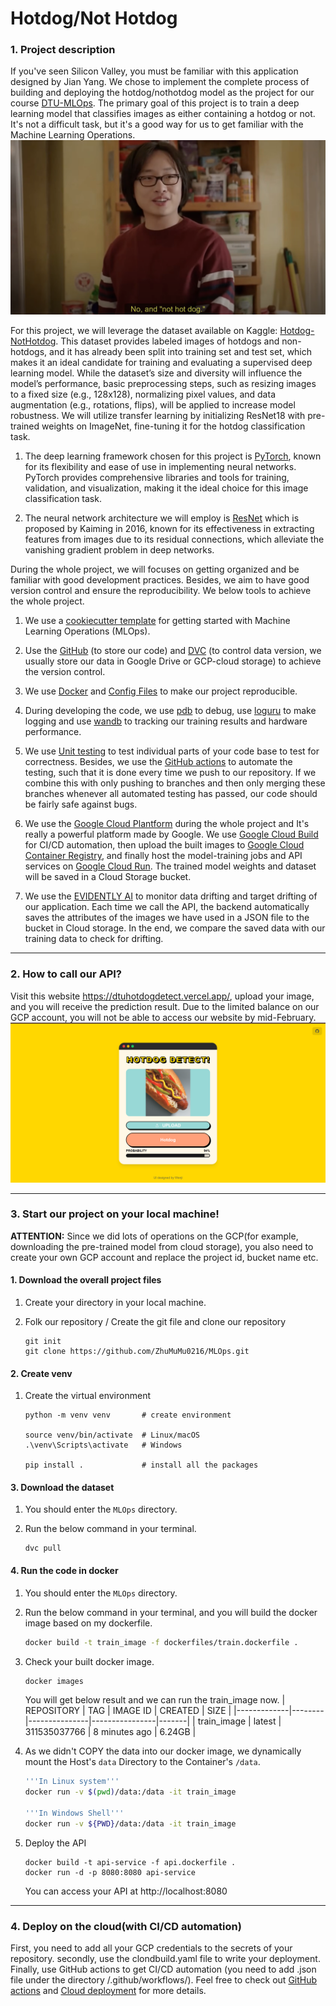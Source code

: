 # Hotdog/Not Hotdog
### 1. Project description
If you've seen Silicon Valley, you must be familiar with this application designed by Jian Yang. We chose to implement the complete process of building and deploying the hotdog/nothotdog model as the project for our course [DTU-MLOps](https://skaftenicki.github.io/dtu_mlops/#course-organization). The primary goal of this project is to train a deep learning model that classifies images as either containing a hotdog or not. It's not a difficult task, but it's a good way for us to get familiar with the Machine Learning Operations.
![alt text](docs/images/silicon_valley_image.png)

For this project, we will leverage the dataset available on Kaggle: [Hotdog-NotHotdog](https://www.kaggle.com/datasets/thedatasith/hotdog-nothotdog). This dataset provides labeled images of hotdogs and non-hotdogs, and it has already been split into training set and test set, which makes it an ideal candidate for training and evaluating a supervised deep learning model. While the dataset’s size and diversity will influence the model’s performance, basic preprocessing steps, such as resizing images to a fixed size (e.g., 128x128), normalizing pixel values, and data augmentation (e.g., rotations, flips), will be applied to increase model robustness. We will utilize transfer learning by initializing ResNet18 with pre-trained weights on ImageNet, fine-tuning it for the hotdog classification task.

1. The deep learning framework chosen for this project is [PyTorch](https://github.com/huggingface/pytorch-image-models), known for its flexibility and ease of use in implementing neural networks. PyTorch provides comprehensive libraries and tools for training, validation, and visualization, making it the ideal choice for this image classification task.

2. The neural network architecture we will employ is [ResNet](https://arxiv.org/pdf/1512.03385) which is proposed by Kaiming in 2016, known for its effectiveness in extracting features from images due to its residual connections, which alleviate the vanishing gradient problem in deep networks.

During the whole project, we will focuses on getting organized and be familiar with good development practices. Besides, we aim to have good version control and ensure the reproducibility. We below tools to achieve the whole project.

1. We use a [cookiecutter template](https://github.com/SkafteNicki/mlops_template) for getting started with Machine Learning Operations (MLOps).

2. Use the [GitHub](https://github.com/) (to store our code) and [DVC](https://dvc.org/) (to control data version, we usually store our data in Google Drive or GCP-cloud storage) to achieve the version control.

3. We use [Docker](https://skaftenicki.github.io/dtu_mlops/s3_reproducibility/docker/) and [Config Files](https://skaftenicki.github.io/dtu_mlops/s3_reproducibility/config_files/) to make our project reproducible.

4. During developing the code, we use [pdb](https://docs.python.org/3/library/pdb.html) to debug, use [loguru](https://loguru.readthedocs.io/en/stable/) to make logging and use [wandb](https://wandb.ai/site/) to tracking our training results and hardware performance.

5. We use [Unit testing](https://skaftenicki.github.io/dtu_mlops/s5_continuous_integration/unittesting/) to test individual parts of your code base to test for correctness. Besides, we use the [GitHub actions](https://skaftenicki.github.io/dtu_mlops/s5_continuous_integration/github_actions/) to automate the testing, such that it is done every time we push to our repository. If we combine this with only pushing to branches and then only merging these branches whenever all automated testing has passed, our code should be fairly safe against bugs.

6. We use the [Google Cloud Plantform](https://cloud.google.com/cloud-console?utm_source=google&utm_medium=cpc&utm_campaign=emea-dk-all-en-dr-bkws-all-all-trial-b-gcp-1707574&utm_content=text-ad-none-any-DEV_c-CRE_677656980138-ADGP_Hybrid+%7C+BKWS+-+MIX+%7C+Txt+-+Management+Developer+Tools+-+Cloud+Console-KWID_43700078358185187-kwd-296393718382-userloc_1005023&utm_term=KW_google+cloud+console-NET_g-PLAC_&&gad_source=1&gclid=Cj0KCQiA4rK8BhD7ARIsAFe5LXLNoBoJp6f8pX0X5ogMNQCTAIyH8VKE2te_VqQxpq0sPcrNSnFwap0aAgcjEALw_wcB&gclsrc=aw.ds&hl=en) during the whole project and It's really a powerful platform made by Google. We use [Google Cloud Build](https://cloud.google.com/build?hl=en) for CI/CD automation, then upload the built images to [Google Cloud Container Registry](https://cloud.google.com/artifact-registry/docs), and finally host the model-training jobs and API services on [Google Cloud Run](https://cloud.google.com/run?hl=en). The trained model weights and dataset will be saved in a Cloud Storage bucket.


7. We use the [EVIDENTLY AI](https://skaftenicki.github.io/dtu_mlops/s8_monitoring/data_drifting/) to monitor data drifting and target drifting of our application. Each time we call the API, the backend automatically saves the attributes of the images we have used in a JSON file to the bucket in Cloud storage. In the end, we compare the saved data with our training data to check for drifting.

---

### 2. How to call our API?
Visit this website https://dtuhotdogdetect.vercel.app/, upload your image, and you will receive the prediction result. Due to the limited balance on our GCP account, you will not be able to access our website by mid-February.
![](docs/images/ui_our_app.png)

---
### 3. Start our project on your local machine!
**ATTENTION:** Since we did lots of operations on the GCP(for example, downloading the pre-trained model from cloud storage), you also need to create your own GCP account and replace the project id, bucket name etc.

#### 1. Download the overall project files
1. Create your directory in your local machine.

2. Folk our repository / Create the git file and clone our repository

    ```dash
    git init
    git clone https://github.com/ZhuMuMu0216/MLOps.git
    ```

#### 2. Create venv
1. Create the virtual environment
    ```dash
    python -m venv venv       # create environment

    source venv/bin/activate  # Linux/macOS
    .\venv\Scripts\activate   # Windows

    pip install .             # install all the packages
    ```

#### 3. Download the dataset
1. You should enter the `MLOps` directory.

2. Run the below command in your terminal.
    ```
    dvc pull
    ```
#### 4. Run the code in docker
1. You should enter the `MLOps` directory.

2. Run the below command in your terminal, and you will build the docker image based on my dockerfile.

    ```bash
    docker build -t train_image -f dockerfiles/train.dockerfile .

3. Check your built docker image.
    ```bash
    docker images
    ```
    You will get below result and we can run the train_image now.
    | REPOSITORY  | TAG    | IMAGE ID      | CREATED        | SIZE  |
    |-------------|--------|---------------|----------------|-------|
    | train_image | latest | 311535037766  | 8 minutes ago  | 6.24GB |
4. As we didn't COPY the data into our docker image, we dynamically mount the Host's `data` Directory to the Container's `/data`.
    ```bash
    '''In Linux system'''
    docker run -v $(pwd)/data:/data -it train_image

    '''In Windows Shell'''
    docker run -v ${PWD}/data:/data -it train_image
    ```

5. Deploy the API
    ```
    docker build -t api-service -f api.dockerfile .
    docker run -d -p 8080:8080 api-service
    ```
    You can access your API at http://localhost:8080

---

### 4. Deploy on the cloud(with CI/CD automation)
First, you need to add all your GCP credentials to the secrets of your repository. secondly, use the clondbuild.yaml file to write your deployment. Finally, use GitHub actions to get CI/CD automation (you need to add .json file under the directory /.github/workflows/). Feel free to check out [GitHub actions](https://skaftenicki.github.io/dtu_mlops/s5_continuous_integration/github_actions/) and [Cloud deployment](https://skaftenicki.github.io/dtu_mlops/s7_deployment/cloud_deployment/) for more details.
